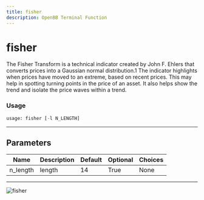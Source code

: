 ```yaml
---
title: fisher
description: OpenBB Terminal Function
---
```


# fisher

The Fisher Transform is a technical indicator created by John F. Ehlers that converts prices into a Gaussian normal distribution.1 The indicator highlights when prices have moved to an extreme, based on recent prices. This may help in spotting turning points in the price of an asset. It also helps show the trend and isolate the price waves within a trend.

### Usage 
```python
usage: fisher [-l N_LENGTH]
```
---
## Parameters

| Name | Description | Default | Optional | Choices |
| ---- | ----------- | ------- | -------- | ------- |
| n_length | length | 14 | True | None |
---
![fisher](https://user-images.githubusercontent.com/46355364/154310853-0abf6cea-71ca-4f07-b009-282c58ab9cfc.png)

